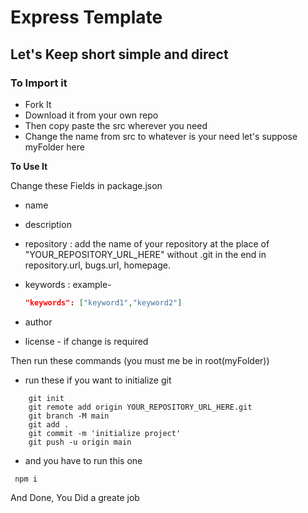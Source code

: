 # Express Template

## Let's Keep short simple and direct

### To Import it

- Fork It
- Download it from your own repo
- Then copy paste the src wherever you need
- Change the name from src to whatever is your need let's suppose myFolder here

**To Use It**

Change these Fields in package.json

- name
- description
- repository
  : add the name of your repository at the place of "YOUR_REPOSITORY_URL_HERE" without .git in the end in repository.url, bugs.url, homepage.

- keywords : example-
  ```JSON
  "keywords": ["keyword1","keyword2"]
  ```
- author
- license - if change is required

Then run these commands
(you must me be in root(myFolder))

- run these if you want to initialize git

```shell
	git init
	git remote add origin YOUR_REPOSITORY_URL_HERE.git
	git branch -M main
	git add .
	git commit -m 'initialize project'
	git push -u origin main
```
- and you have to run this one

```shell
 npm i
```

And Done,
You Did a greate job
